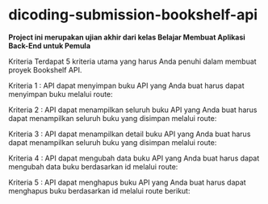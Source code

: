 # dicoding-submission-bookshelf-api
**Project ini merupakan ujian akhir dari kelas Belajar Membuat Aplikasi Back-End untuk Pemula**

Kriteria
Terdapat 5 kriteria utama yang harus Anda penuhi dalam membuat proyek Bookshelf API.

Kriteria 1 : API dapat menyimpan buku
API yang Anda buat harus dapat menyimpan buku melalui route:

Kriteria 2 : API dapat menampilkan seluruh buku
API yang Anda buat harus dapat menampilkan seluruh buku yang disimpan melalui route:

Kriteria 3 : API dapat menampilkan detail buku
API yang Anda buat harus dapat menampilkan seluruh buku yang disimpan melalui route:

Kriteria 4 : API dapat mengubah data buku
API yang Anda buat harus dapat mengubah data buku berdasarkan id melalui route:

Kriteria 5 : API dapat menghapus buku
API yang Anda buat harus dapat menghapus buku berdasarkan id melalui route berikut:
